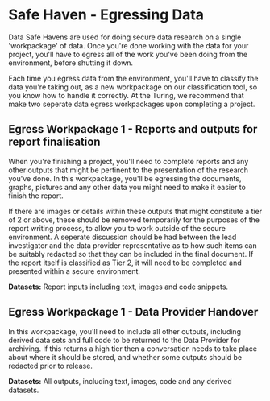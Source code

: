 # Safe Haven - Egressing Data

Data Safe Havens are used for doing secure data research on a single 'workpackage' of data. Once you're done working with the data for your project, you'll have to egress all of the work you've been doing from the environment, before shutting it down.

Each time you egress data from the environment, you'll have to classify the data you're taking out, as a new workpackage on our classification tool, so you know how to handle it correctly. At the Turing, we recommend that make two seperate data egress workpackages upon completing a project.

## Egress Workpackage 1 - Reports and outputs for report finalisation 

When you're finishing a project, you'll need to complete reports and any other outputs that might be pertinent to the presentation of the research you've done. In this workpackage, you'll be egressing the documents, graphs, pictures and any other data you might need to make it easier to finish the report.

If there are images or details within these outputs that might constitute a tier of 2 or above, these should be removed temporarily for the purposes of the report writing process, to allow you to work outside of the secure environment. A seperate discussion should be had between the lead investigator and the data provider representative as to how such items can be suitably redacted so that they can be included in the final document. If the report itself is classified as Tier 2, it will need to be completed and presented within a secure environment.

**Datasets:** Report inputs including text, images and code snippets.

## Egress Workpackage 1 - Data Provider Handover

In this workpackage, you'll need to include all other outputs, including derived data sets and full code to be returned to the Data Provider for archiving. If this returns a high tier then a conversation needs to take place about where it should be stored, and whether some outputs should be redacted prior to release.

**Datasets:** All outputs, including text, images, code and any derived datasets.
